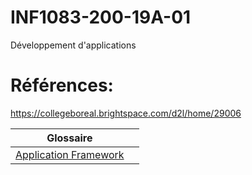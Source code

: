 # INF1083-200-19A-01
Développement d'applications

# Références:

https://collegeboreal.brightspace.com/d2l/home/29006


|                              Glossaire                                                    |                                      |
|-------------------------------------------------------------------------------------------|--------------------------------------|
| [Application Framework](https://www.techopedia.com/definition/6005/application-framework) |                                      |


